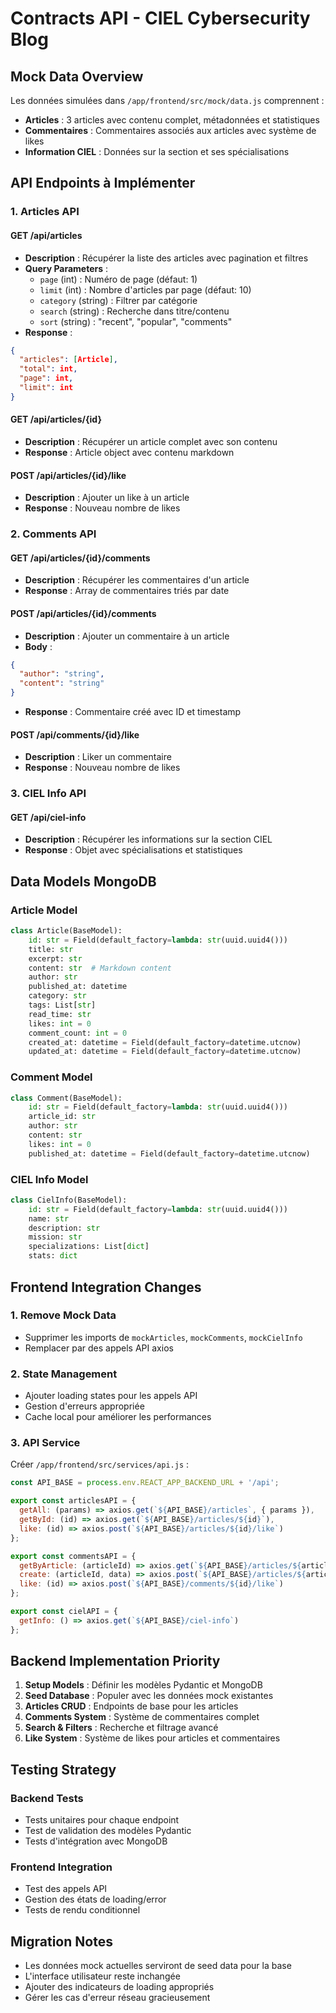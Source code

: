 # Contracts API - CIEL Cybersecurity Blog

## Mock Data Overview
Les données simulées dans `/app/frontend/src/mock/data.js` comprennent :
- **Articles** : 3 articles avec contenu complet, métadonnées et statistiques
- **Commentaires** : Commentaires associés aux articles avec système de likes
- **Information CIEL** : Données sur la section et ses spécialisations

## API Endpoints à Implémenter

### 1. Articles API

#### GET /api/articles
- **Description** : Récupérer la liste des articles avec pagination et filtres
- **Query Parameters** :
  - `page` (int) : Numéro de page (défaut: 1)
  - `limit` (int) : Nombre d'articles par page (défaut: 10)
  - `category` (string) : Filtrer par catégorie
  - `search` (string) : Recherche dans titre/contenu
  - `sort` (string) : "recent", "popular", "comments"
- **Response** : 
```json
{
  "articles": [Article],
  "total": int,
  "page": int,
  "limit": int
}
```

#### GET /api/articles/{id}
- **Description** : Récupérer un article complet avec son contenu
- **Response** : Article object avec contenu markdown

#### POST /api/articles/{id}/like
- **Description** : Ajouter un like à un article
- **Response** : Nouveau nombre de likes

### 2. Comments API

#### GET /api/articles/{id}/comments
- **Description** : Récupérer les commentaires d'un article
- **Response** : Array de commentaires triés par date

#### POST /api/articles/{id}/comments
- **Description** : Ajouter un commentaire à un article
- **Body** :
```json
{
  "author": "string",
  "content": "string"
}
```
- **Response** : Commentaire créé avec ID et timestamp

#### POST /api/comments/{id}/like
- **Description** : Liker un commentaire
- **Response** : Nouveau nombre de likes

### 3. CIEL Info API

#### GET /api/ciel-info
- **Description** : Récupérer les informations sur la section CIEL
- **Response** : Objet avec spécialisations et statistiques

## Data Models MongoDB

### Article Model
```python
class Article(BaseModel):
    id: str = Field(default_factory=lambda: str(uuid.uuid4()))
    title: str
    excerpt: str
    content: str  # Markdown content
    author: str
    published_at: datetime
    category: str
    tags: List[str]
    read_time: str
    likes: int = 0
    comment_count: int = 0
    created_at: datetime = Field(default_factory=datetime.utcnow)
    updated_at: datetime = Field(default_factory=datetime.utcnow)
```

### Comment Model
```python
class Comment(BaseModel):
    id: str = Field(default_factory=lambda: str(uuid.uuid4()))
    article_id: str
    author: str
    content: str
    likes: int = 0
    published_at: datetime = Field(default_factory=datetime.utcnow)
```

### CIEL Info Model
```python
class CielInfo(BaseModel):
    id: str = Field(default_factory=lambda: str(uuid.uuid4()))
    name: str
    description: str
    mission: str
    specializations: List[dict]
    stats: dict
```

## Frontend Integration Changes

### 1. Remove Mock Data
- Supprimer les imports de `mockArticles`, `mockComments`, `mockCielInfo`
- Remplacer par des appels API axios

### 2. State Management
- Ajouter loading states pour les appels API
- Gestion d'erreurs appropriée
- Cache local pour améliorer les performances

### 3. API Service
Créer `/app/frontend/src/services/api.js` :
```javascript
const API_BASE = process.env.REACT_APP_BACKEND_URL + '/api';

export const articlesAPI = {
  getAll: (params) => axios.get(`${API_BASE}/articles`, { params }),
  getById: (id) => axios.get(`${API_BASE}/articles/${id}`),
  like: (id) => axios.post(`${API_BASE}/articles/${id}/like`)
};

export const commentsAPI = {
  getByArticle: (articleId) => axios.get(`${API_BASE}/articles/${articleId}/comments`),
  create: (articleId, data) => axios.post(`${API_BASE}/articles/${articleId}/comments`, data),
  like: (id) => axios.post(`${API_BASE}/comments/${id}/like`)
};

export const cielAPI = {
  getInfo: () => axios.get(`${API_BASE}/ciel-info`)
};
```

## Backend Implementation Priority

1. **Setup Models** : Définir les modèles Pydantic et MongoDB
2. **Seed Database** : Populer avec les données mock existantes
3. **Articles CRUD** : Endpoints de base pour les articles
4. **Comments System** : Système de commentaires complet
5. **Search & Filters** : Recherche et filtrage avancé
6. **Like System** : Système de likes pour articles et commentaires

## Testing Strategy

### Backend Tests
- Tests unitaires pour chaque endpoint
- Test de validation des modèles Pydantic
- Tests d'intégration avec MongoDB

### Frontend Integration
- Test des appels API
- Gestion des états de loading/error
- Tests de rendu conditionnel

## Migration Notes

- Les données mock actuelles serviront de seed data pour la base
- L'interface utilisateur reste inchangée
- Ajouter des indicateurs de loading appropriés
- Gérer les cas d'erreur réseau gracieusement